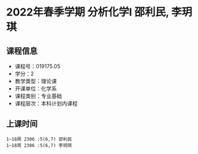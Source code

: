 # 2022年春季学期 分析化学I 邵利民, 李玥琪






## 课程信息

- 课程号：019175.05
- 学分：2
- 教学类型：理论课
- 开课单位：化学系
- 课程类别：专业基础
- 课程层次：本科计划内课程

## 上课时间

```
1~18周 2306 :5(6,7) 邵利民
1~18周 2306 :5(6,7) 李玥琪
```


